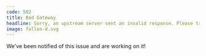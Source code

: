 ```yaml
---
code: 502
title: Bad Gateway
headline: Sorry, an upstream server sent an invalid response. Please try later.
image: fallen-d.svg
---
```

We've been notified of this issue and are working on it!
